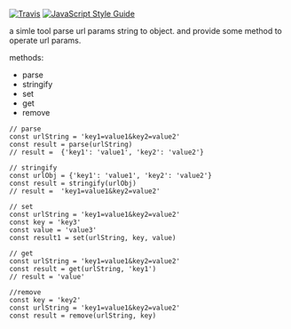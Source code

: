[![Travis](https://img.shields.io/travis/rust-lang/rust.svg)]()
[![JavaScript Style Guide](https://img.shields.io/badge/code_style-standard-brightgreen.svg)](https://standardjs.com)

a simle tool parse url params string to object. and provide some method to operate url params.

methods:

* parse
* stringify
* set
* get
* remove

```
// parse
const urlString = 'key1=value1&key2=value2'
const result = parse(urlString)
// result =  {'key1': 'value1', 'key2': 'value2'}

// stringify
const urlObj = {'key1': 'value1', 'key2': 'value2'}
const result = stringify(urlObj)
// result =  'key1=value1&key2=value2'

// set
const urlString = 'key1=value1&key2=value2'
const key = 'key3'
const value = 'value3'
const result1 = set(urlString, key, value)

// get
const urlString = 'key1=value1&key2=value2'
const result = get(urlString, 'key1')
// result = 'value'

//remove
const key = 'key2'
const urlString = 'key1=value1&key2=value2'
const result = remove(urlString, key)
```



